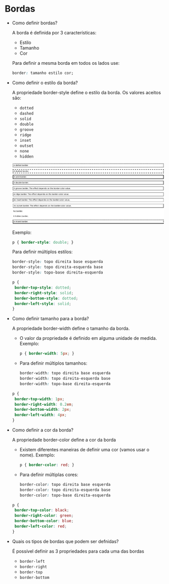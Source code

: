 # Bordas

- Como definir bordas?
    
    A borda é definida por 3 características:
    
    - Estilo
    - Tamanho
    - Cor
    
    Para definir a mesma borda em todos os lados use:
    
    ```css
    border: tamanho estilo cor;
    ```
    
- Como definir o estilo da borda?
    
    A propriedade border-style define o estilo da borda. Os valores aceitos são:
    
    - `dotted`
    - `dashed`
    - `solid`
    - `double`
    - `groove`
    - `ridge`
    - `inset`
    - `outset`
    - `none`
    - `hidden`
    
    ![Untitled](Bordas%20a3cf3ac257ef4b98a1adb2d91893f068/Untitled.png)
    
    Exemplo:
    
    ```css
    p { border-style: double; }
    ```
    
    Para definir múltiplos estilos:
    
    ```css
    border-style: topo direita base esquerda
    border-style: topo direita-esquerda base
    border-style: topo-base direita-esquerda
    ```
    
    ```css
    p {
     border-top-style: dotted;
     border-right-style: solid;
     border-bottom-style: dotted;
     border-left-style: solid;
    }
    ```
    
- Como definir tamanho para a borda?
    
    A propriedade border-width define o tamanho da borda.
    
    - O valor da propriedade é definido em alguma unidade de medida. Exemplo:
        
        ```css
        p { border-width: 5px; }
        ```
        
    - Para definir múltiplos tamanhos:
        
        ```css
        border-width: topo direita base esquerda
        border-width: topo direita-esquerda base
        border-width: topo-base direita-esquerda
        ```
        
    
    ```css
    p {
     border-top-width: 1px;
     border-right-width: 0.2em;
     border-bottom-width: 2px;
     border-left-width: 4px;
    }
    ```
    
- Como definir a cor da borda?
    
    A propriedade border-color define a cor da borda
    
    - Existem diferentes maneiras de definir uma cor (vamos usar o nome). Exemplo:
        
        ```css
        p { border-color: red; }
        ```
        
    - Para definir múltiplas cores:
        
        ```css
        border-color: topo direita base esquerda
        border-color: topo direita-esquerda base
        border-color: topo-base direita-esquerda
        ```
        
    
    ```css
    p {
     border-top-color: black;
     border-right-color: green;
     border-bottom-color: blue;
     border-left-color: red;
    }
    ```
    
- Quais os tipos de bordas que podem ser defnidas?
    
    É possível definir as 3 propriedades para cada uma das bordas
    
    - `border-left`
    - `border-right`
    - `border-top`
    - `border-bottom`